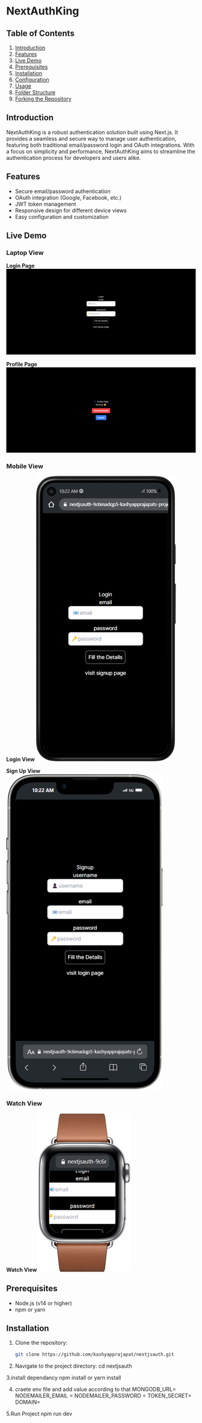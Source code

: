 # NextAuthKing

## Table of Contents

1. [Introduction](#introduction)
2. [Features](#features)
3. [Live Demo](#live-demo)
4. [Prerequisites](#prerequisites)
5. [Installation](#installation)
6. [Configuration](#configuration)
7. [Usage](#usage)
8. [Folder Structure](#folder-structure)
9. [Forking the Repository](#forking-the-repository)

## Introduction

NextAuthKing is a robust authentication solution built using Next.js. It provides a seamless and secure way to manage user authentication, featuring both traditional email/password login and OAuth integrations. With a focus on simplicity and performance, NextAuthKing aims to streamline the authentication process for developers and users alike.

## Features

- Secure email/password authentication
- OAuth integration (Google, Facebook, etc.)
- JWT token management
- Responsive design for different device views
- Easy configuration and customization

## Live Demo

### Laptop View

**Login Page**
![Laptop Login Page](./demoimages/Laptoploginpage.png)

**Profile Page**
![Laptop Profile Page](./demoimages/Laptoprofilepage.png)

### Mobile View

**Login View**
![Mobile Login View](./demoimages/mobileloginview.png)

**Sign Up View**
![Mobile Sign Up View](./demoimages/mobilesignup.png)

### Watch View

**Watch View**
![Watch View](./demoimages/watchview.png)

## Prerequisites

- Node.js (v14 or higher)
- npm or yarn

## Installation

1. Clone the repository:
   ```bash
   git clone https://github.com/kashyapprajapat/nextjsauth.git

2. Navigate to the project directory:
     cd nextjsauth

3.install dependancy
   npm install
   or 
   yarn install

4. craete env file and add value according to that
   MONGODB_URL= 
   NODEMAILER_EMAIL = 
   NODEMAILER_PASSWORD = 
   TOKEN_SECRET=
   DOMAIN=

5.Run Project
   npm run dev
